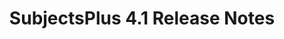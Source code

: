 ---
title: SubjectsPlus 4.1 Release Notes
tags: [releases]
keywords: release
last_updated: Dec 2, 2016
summary: 
sidebar: sp4_sidebar
permalink: sp4_release_notes_41.html
folder: sp4
---